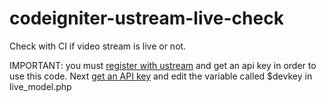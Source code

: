 codeigniter-ustream-live-check
==============================

Check with CI if video stream is live or not.




IMPORTANT: you must [register with ustream](http://developer.ustream.tv) and get an api key in order to use this code. Next [get an API key](http://developer.ustream.tv/apikey/generate) and edit the variable called $devkey in live_model.php
